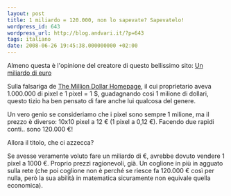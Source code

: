 ```yaml
---
layout: post
title: 1 miliardo = 120.000, non lo sapevate? Sapevatelo!
wordpress_id: 643
wordpress_url: http://blog.andvari.it/?p=643
tags: italiano
date: 2008-06-26 19:45:38.000000000 +02:00
---
```

Almeno questa è l'opinione del creatore di questo bellissimo sito: <a href="http://www.unmiliardodieuro.com/">Un miliardo di euro</a>

Sulla falsariga de <a href="http://www.milliondollarhomepage.com/">The Million Dollar Homepage</a>, il cui proprietario aveva 1.000.000 di pixel e 1 pixel = 1 $, guadagnando così 1 milione di dollari, questo tizio ha ben pensato di fare anche lui qualcosa del genere.

Un vero genio se consideriamo che i pixel sono sempre 1 milione, ma il prezzo è diverso: 10x10 pixel a 12 € (1 pixel a 0,12 €).
Facendo due rapidi conti.. sono 120.000 €!

Allora il titolo, che ci azzecca?

Se avesse veramente voluto fare un miliardo di €, avrebbe dovuto vendere 1 pixel a 1000 €. Proprio prezzi ragionevoli, già. Un coglione in più in agguato sulla rete (che poi coglione non è perché se riesce fa 120.000 € così per nulla, però la sua abilità in matematica sicuramente non equivale quella economica).
